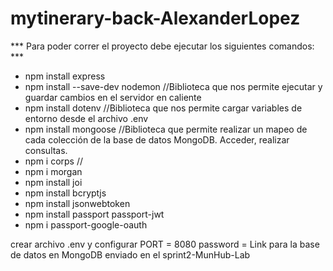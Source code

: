 # mytinerary-back-AlexanderLopez


*** Para poder correr el proyecto debe ejecutar los siguientes comandos: ***

  - npm install express
  - npm install --save-dev nodemon  //Biblioteca que nos permite ejecutar y guardar cambios en el servidor en caliente
  - npm install dotenv    //Biblioteca que nos permite cargar variables de entorno desde el archivo .env
  - npm install mongoose  //Biblioteca que permite realizar un mapeo de cada colección de la base de datos MongoDB. Acceder, realizar consultas. 
  - npm i corps //
  - npm i morgan 
  - npm install joi
  - npm install bcryptjs
  - npm install jsonwebtoken
  - npm install passport passport-jwt
  - npm i passport-google-oauth


crear archivo .env y configurar
PORT = 8080
password = Link para la base de datos en MongoDB enviado en el sprint2-MunHub-Lab


